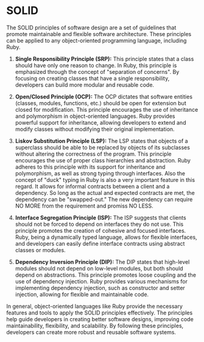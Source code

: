 # SOLID

The SOLID principles of software design are a set of guidelines that promote maintainable and flexible software architecture. These principles can be applied to any object-oriented programming language, including Ruby.

1. **Single Responsibility Principle (SRP):** This principle states that a class should have only one reason to change. In Ruby, this principle is emphasized through the concept of "separation of concerns". By focusing on creating classes that have a single responsibility, developers can build more modular and reusable code.

2. **Open/Closed Principle (OCP):** The OCP dictates that software entities (classes, modules, functions, etc.) should be open for extension but closed for modification. This principle encourages the use of inheritance and polymorphism in object-oriented languages. Ruby provides powerful support for inheritance, allowing developers to extend and modify classes without modifying their original implementation.

3. **Liskov Substitution Principle (LSP):** The LSP states that objects of a superclass should be able to be replaced by objects of its subclasses without altering the correctness of the program. This principle encourages the use of proper class hierarchies and abstraction. Ruby adheres to this principle with its support for inheritance and polymorphism, as well as strong typing through interfaces.  Also the concept of "duck" typing in Ruby is also a very important feature in this regard.  It allows for informal contracts between a client and a dependency.  So long as the actual and expected contracts are met, the dependency can be "swapped-out."  The new dependency can require NO MORE from the requirement and promiss NO LESS.

4. **Interface Segregation Principle (ISP):** The ISP suggests that clients should not be forced to depend on interfaces they do not use. This principle promotes the creation of cohesive and focused interfaces. Ruby, being a dynamically typed language, allows for flexible interfaces, and developers can easily define interface contracts using abstract classes or modules.

5. **Dependency Inversion Principle (DIP):** The DIP states that high-level modules should not depend on low-level modules, but both should depend on abstractions. This principle promotes loose coupling and the use of dependency injection. Ruby provides various mechanisms for implementing dependency injection, such as constructor and setter injection, allowing for flexible and maintainable code.

In general, object-oriented languages like Ruby provide the necessary features and tools to apply the SOLID principles effectively. The principles help guide developers in creating better software designs, improving code maintainability, flexibility, and scalability. By following these principles, developers can create more robust and reusable software systems.
